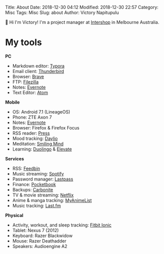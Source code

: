 Title: About
Date: 2018-12-30 04:12
Modified: 2018-12-30 22:57
Category: Misc
Tags: Misc
Slug: about
Author: Victory Napitupulu

👋 Hi I'm Victory! I'm a project manager at [Intershop](//intershop.com) in Melbourne Australia.

# My tools #
**PC**

* Markdown editor: [Typora](//typora.io)
* Email client: [Thunderbird](//thunderbird.net)
* Browser: [Brave](//brave.com)
* FTP: [Filezilla](//filezilla-project.org)
* Notes: [Evernote](//evernote.com)
* Text Editor: [Atom](//atom.io)

**Mobile**

* OS: Android 7.1 (LineageOS)
* Phone: ZTE Axon 7
* Notes: [Evernote](//evernote.com)
* Browser: Firefox & Firefox Focus
* RSS reader: [Press](//play.google.com/store/apps/details?id=com.twentyfivesquares.press)
* Mood tracking: [Daylio](//daylio.webflow.io)
* Meditation: [Smiling Mind](//smilingmind.com.au)
* Learning: [Duolingo](//duolingo.com) & [Elevate](//elevateapp.com)

**Services**

* RSS: [Feedbin](//feedbin.com)
* Music streaming: [Spotify](//spotify.com)
* Password manager: [Lastpass](//lastpass.com)
* Finance: [Pocketbook](//getpocketbook.com)
* Backups: [Carbonite](//carbonite.com)
* TV & movie streaming: [Netflix](//netflix.com)
* Anime & manga tracking: [MyAnimeList](//myanimelist.net)
* Music tracking: [Last.fm](//last.fm)

 **Physical**

* Activity, workout, and sleep tracking: [Fitbit Ionic](//fitbit.com/au/ionic)
* Tablet: Nexus 7 (2012)
* Keyboard: Razer Blackwidow
* Mouse: Razer Deathadder
* Speakers: Audioengine A2
